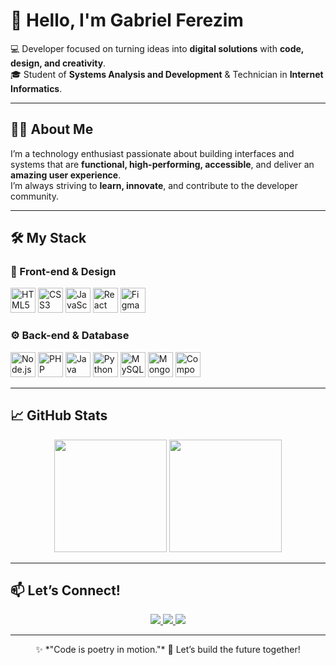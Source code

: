 # 👋 Hello, I'm **Gabriel Ferezim**

💻 Developer focused on turning ideas into **digital solutions** with **code, design, and creativity**.  
🎓 Student of **Systems Analysis and Development** & Technician in **Internet Informatics**.

---

## 👨‍💻 About Me  
I’m a technology enthusiast passionate about building interfaces and systems that are **functional, high-performing, accessible**, and deliver an **amazing user experience**.  
I’m always striving to **learn, innovate**, and contribute to the developer community.

---

## 🛠️ My Stack

### 🎨 Front-end & Design  
<p align="left">
  <img src="https://cdn.jsdelivr.net/gh/devicons/devicon/icons/html5/html5-original.svg" height="40" alt="HTML5" title="HTML5" />
  <img src="https://cdn.jsdelivr.net/gh/devicons/devicon/icons/css3/css3-original.svg" height="40" alt="CSS3" title="CSS3" />
  <img src="https://cdn.jsdelivr.net/gh/devicons/devicon/icons/javascript/javascript-original.svg" height="40" alt="JavaScript" title="JavaScript" />
  <img src="https://cdn.jsdelivr.net/gh/devicons/devicon/icons/react/react-original.svg" height="40" alt="React" title="React" />
  <img src="https://cdn.jsdelivr.net/gh/devicons/devicon/icons/figma/figma-original.svg" height="40" alt="Figma" title="Figma" />
</p>

### ⚙️ Back-end & Database  
<p align="left">
  <img src="https://cdn.jsdelivr.net/gh/devicons/devicon/icons/nodejs/nodejs-original.svg" height="40" alt="Node.js" title="Node.js" />
  <img src="https://cdn.jsdelivr.net/gh/devicons/devicon/icons/php/php-original.svg" height="40" alt="PHP" title="PHP" />
  <img src="https://cdn.jsdelivr.net/gh/devicons/devicon/icons/java/java-original.svg" height="40" alt="Java" title="Java" />
  <img src="https://cdn.jsdelivr.net/gh/devicons/devicon/icons/python/python-original.svg" height="40" alt="Python" title="Python" />
  <img src="https://cdn.jsdelivr.net/gh/devicons/devicon/icons/mysql/mysql-original.svg" height="40" alt="MySQL" title="MySQL" />
  <img src="https://cdn.jsdelivr.net/gh/devicons/devicon/icons/mongodb/mongodb-original.svg" height="40" alt="MongoDB" title="MongoDB" />
  <img src="https://cdn.jsdelivr.net/gh/devicons/devicon/icons/composer/composer-original.svg" height="40" alt="Composer" title="Composer" />
</p>

---

## 📈 GitHub Stats  
<div align="center">
  <img height="180em" src="https://github-readme-stats.vercel.app/api?username=GabrielFerezim&show_icons=true&theme=radical&include_all_commits=true&count_private=true"/>
  <img height="180em" src="https://github-readme-stats.vercel.app/api/top-langs/?username=GabrielFerezim&layout=compact&langs_count=8&theme=radical"/>
</div>

---

## 📫 Let’s Connect!  
<div align="center">
  <a href="mailto:ferezimbiel@gmail.com">
    <img src="https://img.shields.io/badge/-Gmail-D14836?style=for-the-badge&logo=gmail&logoColor=white" />
  </a>
  <a href="https://www.linkedin.com/in/gabriel-ferezim-lindsiepe-a8a2ba28a/" target="_blank">
    <img src="https://img.shields.io/badge/-LinkedIn-0077B5?style=for-the-badge&logo=linkedin&logoColor=white" />
  </a>
  <a href="https://www.instagram.com/ferezim/" target="_blank">
    <img src="https://img.shields.io/badge/-Instagram-E4405F?style=for-the-badge&logo=instagram&logoColor=white" />
  </a>
</div>

---

<div align="center">
✨ *"Code is poetry in motion."*  
🚀 Let’s build the future together!
</div>
